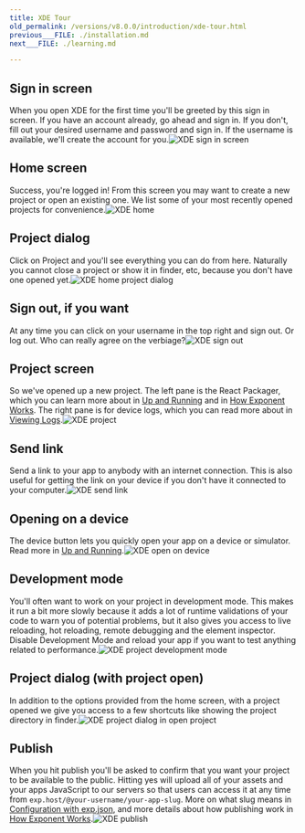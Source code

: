 ```yaml
---
title: XDE Tour
old_permalink: /versions/v8.0.0/introduction/xde-tour.html
previous___FILE: ./installation.md
next___FILE: ./learning.md

---
```


## Sign in screen


When you open XDE for the first time you'll be greeted by this sign in screen. If you have an account already, go ahead and sign in. If you don't, fill out your desired username and password and sign in. If the username is available, we'll create the account for you.![XDE sign in screen](./xde-signin.png)

## Home screen


Success, you're logged in! From this screen you may want to create a new project or open an existing one. We list some of your most recently opened projects for convenience.![XDE home](./xde-signin-success.png)

## Project dialog


Click on Project and you'll see everything you can do from here. Naturally you cannot close a project or show it in finder, etc, because you don't have one opened yet.![XDE home project dialog](./xde-project-dialog.png)

## Sign out, if you want


At any time you can click on your username in the top right and sign out. Or log out. Who can really agree on the verbiage?![XDE sign out](./xde-signout.png)

## Project screen


So we've opened up a new project. The left pane is the React Packager, which you can learn more about in [Up and Running](https://docs.getexponent.com/versions/guides/up-and-running.html#up-and-running) and in [How Exponent Works](https://docs.getexponent.com/versions/guides/how-exponent-works.html#how-exponent-works). The right pane is for device logs, which you can read more about in [Viewing Logs](https://docs.getexponent.com/versions/guides/logging.html#logging).![XDE project](./xde-project-opened.png)

## Send link


Send a link to your app to anybody with an internet connection. This is also useful for getting the link on your device if you don't have it connected to your computer.![XDE send link](./xde-send-link.png)

## Opening on a device


The device button lets you quickly open your app on a device or simulator. Read more in [Up and Running](https://docs.getexponent.com/versions/guides/up-and-running.html#up-and-running).![XDE open on device](./xde-device.png)

## Development mode


You'll often want to work on your project in development mode. This makes it run a bit more slowly because it adds a lot of runtime validations of your code to warn you of potential problems, but it also gives you access to live reloading, hot reloading, remote debugging and the element inspector. Disable Development Mode and reload your app if you want to test anything related to performance.![XDE project development mode](./xde-development-mode.png)

## Project dialog (with project open)


In addition to the options provided from the home screen, with a project opened we give you access to a few shortcuts like showing the project directory in finder.![XDE project dialog in open project](./xde-project-opened.png)

## Publish


When you hit publish you'll be asked to confirm that you want your project to be available to the public. Hitting yes will upload all of your assets and your apps JavaScript to our servers so that users can access it at any time from `exp.host/@your-username/your-app-slug`. More on what slug means in [Configuration with exp.json](https://docs.getexponent.com/versions/guides/configuration.html#exp), and more details about how publishing work in [How Exponent Works](https://docs.getexponent.com/versions/guides/how-exponent-works.html#how-exponent-works).![XDE publish](./xde-publish.png)
